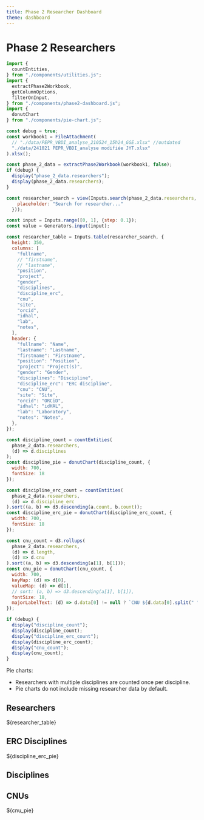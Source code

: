```yaml
---
title: Phase 2 Researcher Dashboard
theme: dashboard
---
```


# Phase 2 Researchers

```js
import {
  countEntities,
} from "./components/utilities.js";
import {
  extractPhase2Workbook,
  getColumnOptions,
  filterOnInput,
} from "./components/phase2-dashboard.js";
import {
  donutChart
} from "./components/pie-chart.js";
```

```js
const debug = true;
const workbook1 = FileAttachment(
  // "./data/PEPR_VBDI_analyse_210524_15h24_GGE.xlsx" //outdated
  "./data/241021 PEPR_VBDI_analyse modifiée JYT.xlsx"
).xlsx();
```

```js
const phase_2_data = extractPhase2Workbook(workbook1, false);
if (debug) {
  display("phase_2_data.researchers");
  display(phase_2_data.researchers);
}
```

```js
const researcher_search = view(Inputs.search(phase_2_data.researchers, {
    placeholder: "Search for researcher..."
  }));
```

```js
const input = Inputs.range([0, 1], {step: 0.1});
const value = Generators.input(input);
```

```js
const researcher_table = Inputs.table(researcher_search, {
  height: 350,
  columns: [
    "fullname",
    // "firstname",
    // "lastname",
    "position",
    "project",
    "gender",
    "disciplines",
    "discipline_erc",
    "cnu",
    "site",
    "orcid",
    "idhal",
    "lab",
    "notes",
  ],
  header: {
    "fullname": "Name",
    "lastname": "Lastname",
    "firstname": "Firstname",
    "position": "Position",
    "project": "Project(s)",
    "gender": "Gender",
    "disciplines": "Discipline",
    "discipline_erc": "ERC discipline",
    "cnu": "CNU",
    "site": "Site",
    "orcid": "ORCiD",
    "idhal": "idHAL",
    "lab": "Laboratory",
    "notes": "Notes",
  },
});

const discipline_count = countEntities(
  phase_2_data.researchers,
  (d) => d.disciplines
);
const discipline_pie = donutChart(discipline_count, {
  width: 700,
  fontSize: 18
});

const discipline_erc_count = countEntities(
  phase_2_data.researchers,
  (d) => d.discipline_erc
).sort((a, b) => d3.descending(a.count, b.count));
const discipline_erc_pie = donutChart(discipline_erc_count, {
  width: 700,
  fontSize: 18
});

const cnu_count = d3.rollups(
  phase_2_data.researchers,
  (d) => d.length,
  (d) => d.cnu
).sort((a, b) => d3.descending(a[1], b[1]));
const cnu_pie = donutChart(cnu_count, {
  width: 700,
  keyMap: (d) => d[0],
  valueMap: (d) => d[1],
  // sort: (a, b) => d3.descending(a[1], b[1]),
  fontSize: 18,
  majorLabelText: (d) => d.data[0] != null ? `CNU ${d.data[0].split(" ")[0]}` : "N/A",
});

if (debug) {
  display("discipline_count");
  display(discipline_count);
  display("discipline_erc_count");
  display(discipline_erc_count);
  display("cnu_count");
  display(cnu_count);
}
```

<div class="tip" label="Data visualization policy">
  Pie charts:
  <ul>
    <li>Researchers with multiple disciplines are counted once per discipline.</li>
    <li>Pie charts do not include missing researcher data by default.</li>
  </ul>
</div>

<div class="grid grid-cols-3">
  <!-- Table with all data | ERC Discipline pie -->
  <div class="card grid-colspan-2">
    <h2>Researchers</h2>
    <div style="overflow: auto;">${researcher_table}</div>
  </div>
  <div class="card grid-colspan-1">
    <h2>ERC Disciplines</h2>
    <div style="overflow: auto;">${discipline_erc_pie}</div>
  </div>
</div>
<div class="grid grid-cols-2">
  <!-- Discipline pie | CNU pie -->
  <div class="card grid-colspan-1">
    <h2>Disciplines</h2>
    <!-- <div style="overflow: auto;">${discipline_pie}</div> -->
  </div>
  <div class="card grid-colspan-1">
    <h2>CNUs</h2>
    <!-- ${input} -->
    <div style="overflow: auto;">${cnu_pie}</div>
  </div>
  <!-- Project count | Lab count -->
  <!-- Researcher map -->
  <div class="card grid-colspan-2 grid-rowspan-2"></div>
  <!-- Graph, arc diagram; group by discipline, position, CNU, partner -->
  <div class="card grid-colspan-2 grid-rowspan-2"></div>
</div>

<!--
TODO:
- pie -> %
- add notes for data modifications
- dont show 
-->
